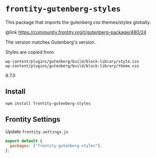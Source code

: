 # `frontity-gutenberg-styles`

This package that imports the gutenberg css themes/styles globally.

@link https://community.frontity.org/t/gutenberg-package/480/24

The version matches Gutenberg's version.

Styles are copied from:

```
wp-content/plugins/gutenberg/build/block-library/style.css
wp-content/plugins/gutenberg/build/block-library/theme.css
```

9.7.0

## Install

```bash
npm install frontity-gutenberg-styles
```

## Frontity Settings

Update `frontity.settings.js`

```js
export default {
  packages: ["frontity-gutenberg-styles"],
};
```
